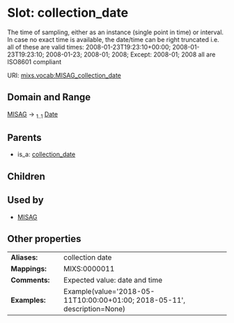 
# Slot: collection_date


The time of sampling, either as an instance (single point in time) or interval. In case no exact time is available, the date/time can be right truncated i.e. all of these are valid times: 2008-01-23T19:23:10+00:00; 2008-01-23T19:23:10; 2008-01-23; 2008-01; 2008; Except: 2008-01; 2008 all are ISO8601 compliant

URI: [mixs.vocab:MISAG_collection_date](https://w3id.org/mixs/vocab/MISAG_collection_date)


## Domain and Range

[MISAG](MISAG.md) &#8594;  <sub>1..1</sub> [Date](types/Date.md)

## Parents

 *  is_a: [collection_date](collection_date.md)

## Children


## Used by

 * [MISAG](MISAG.md)

## Other properties

|  |  |  |
| --- | --- | --- |
| **Aliases:** | | collection date |
| **Mappings:** | | MIXS:0000011 |
| **Comments:** | | Expected value: date and time |
| **Examples:** | | Example(value='2018-05-11T10:00:00+01:00; 2018-05-11', description=None) |

